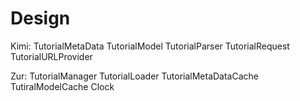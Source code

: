 # Design

Kimi:
TutorialMetaData
TutorialModel
TutorialParser
TutorialRequest
TutorialURLProvider

Zur:
TutorialManager
TutorialLoader
TutorialMetaDataCache
TutiralModelCache
Clock
